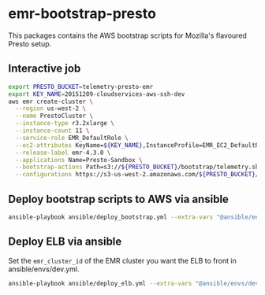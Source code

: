 emr-bootstrap-presto
===================

This packages contains the AWS bootstrap scripts for Mozilla's flavoured Presto setup.

## Interactive job
```bash
export PRESTO_BUCKET=telemetry-presto-emr
export KEY_NAME=20151209-cloudservices-aws-ssh-dev
aws emr create-cluster \
  --region us-west-2 \
  --name PrestoCluster \
  --instance-type r3.2xlarge \
  --instance-count 11 \
  --service-role EMR_DefaultRole \
  --ec2-attributes KeyName=${KEY_NAME},InstanceProfile=EMR_EC2_DefaultRole,AdditionalMasterSecurityGroups=sg-263db541 \
  --release-label emr-4.3.0 \
  --applications Name=Presto-Sandbox \
  --bootstrap-actions Path=s3://${PRESTO_BUCKET}/bootstrap/telemetry.sh \
  --configurations https://s3-us-west-2.amazonaws.com/${PRESTO_BUCKET}/configuration/configuration.json
```

## Deploy bootstrap scripts to AWS via ansible
```bash
ansible-playbook ansible/deploy_bootstrap.yml --extra-vars "@ansible/envs/dev.yml" -i ansible/inventory
```

## Deploy ELB via ansible
Set the `emr_cluster_id` of the EMR cluster you want the ELB to front in ansible/envs/dev.yml.

```bash
ansible-playbook ansible/deploy_elb.yml --extra-vars "@ansible/envs/dev.yml" -i ansible/inventory
```
